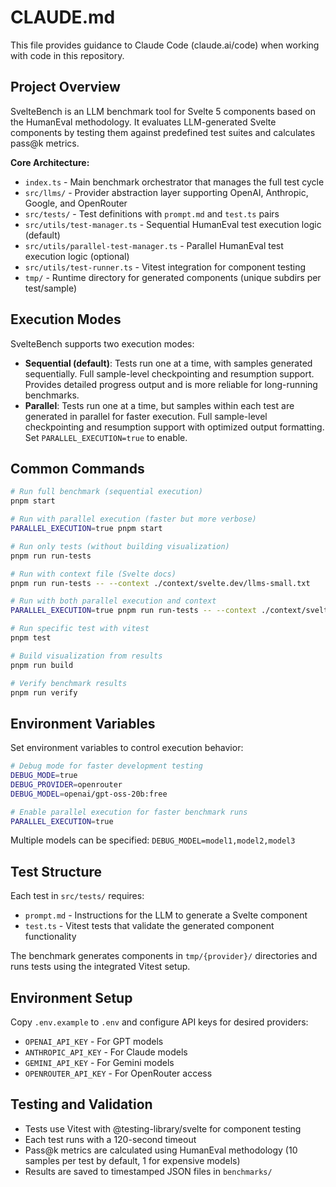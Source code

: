 # CLAUDE.md

This file provides guidance to Claude Code (claude.ai/code) when working with code in this repository.

## Project Overview

SvelteBench is an LLM benchmark tool for Svelte 5 components based on the HumanEval methodology. It evaluates LLM-generated Svelte components by testing them against predefined test suites and calculates pass@k metrics.

**Core Architecture:**
- `index.ts` - Main benchmark orchestrator that manages the full test cycle
- `src/llms/` - Provider abstraction layer supporting OpenAI, Anthropic, Google, and OpenRouter
- `src/tests/` - Test definitions with `prompt.md` and `test.ts` pairs
- `src/utils/test-manager.ts` - Sequential HumanEval test execution logic (default)
- `src/utils/parallel-test-manager.ts` - Parallel HumanEval test execution logic (optional)
- `src/utils/test-runner.ts` - Vitest integration for component testing
- `tmp/` - Runtime directory for generated components (unique subdirs per test/sample)

## Execution Modes

SvelteBench supports two execution modes:

- **Sequential (default)**: Tests run one at a time, with samples generated sequentially. Full sample-level checkpointing and resumption support. Provides detailed progress output and is more reliable for long-running benchmarks.
- **Parallel**: Tests run one at a time, but samples within each test are generated in parallel for faster execution. Full sample-level checkpointing and resumption support with optimized output formatting. Set `PARALLEL_EXECUTION=true` to enable.

## Common Commands

```bash
# Run full benchmark (sequential execution)
pnpm start

# Run with parallel execution (faster but more verbose)
PARALLEL_EXECUTION=true pnpm start

# Run only tests (without building visualization)
pnpm run run-tests

# Run with context file (Svelte docs)
pnpm run run-tests -- --context ./context/svelte.dev/llms-small.txt

# Run with both parallel execution and context
PARALLEL_EXECUTION=true pnpm run run-tests -- --context ./context/svelte.dev/llms-small.txt

# Run specific test with vitest
pnpm test

# Build visualization from results
pnpm run build

# Verify benchmark results
pnpm run verify
```

## Environment Variables

Set environment variables to control execution behavior:

```bash
# Debug mode for faster development testing
DEBUG_MODE=true
DEBUG_PROVIDER=openrouter
DEBUG_MODEL=openai/gpt-oss-20b:free

# Enable parallel execution for faster benchmark runs
PARALLEL_EXECUTION=true
```

Multiple models can be specified: `DEBUG_MODEL=model1,model2,model3`

## Test Structure

Each test in `src/tests/` requires:
- `prompt.md` - Instructions for the LLM to generate a Svelte component
- `test.ts` - Vitest tests that validate the generated component functionality

The benchmark generates components in `tmp/{provider}/` directories and runs tests using the integrated Vitest setup.

## Environment Setup

Copy `.env.example` to `.env` and configure API keys for desired providers:
- `OPENAI_API_KEY` - For GPT models
- `ANTHROPIC_API_KEY` - For Claude models
- `GEMINI_API_KEY` - For Gemini models
- `OPENROUTER_API_KEY` - For OpenRouter access

## Testing and Validation

- Tests use Vitest with @testing-library/svelte for component testing
- Each test runs with a 120-second timeout
- Pass@k metrics are calculated using HumanEval methodology (10 samples per test by default, 1 for expensive models)
- Results are saved to timestamped JSON files in `benchmarks/`
